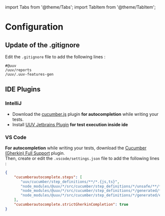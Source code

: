 import Tabs from '@theme/Tabs';
import TabItem from '@theme/TabItem';

# Configuration

## Update of the .gitignore

Edit the `.gitignore` file to add the following lines :

```gitignore title='.gitignore'
#@uuv
/uuv/reports
/uuv/.uuv-features-gen
```

## IDE Plugins
### IntelliJ 
  - Download the [cucumber.js](https://plugins.jetbrains.com/plugin/7418-cucumber-js) plugin **for autocompletion** while writing your tests.
  - Install [UUV Jetbrains Plugin](/docs/tools/uuv-jetbrains-plugin) **for test execution inside ide**

### VS Code 
**For autocompletion** while writing your tests, download the [Cucumber (Gherkin) Full Support](https://marketplace.visualstudio.com/items?itemName=alexkrechik.cucumberautocomplete) plugin.<br/>Then, create or edit the `.vscode/settings.json` file to add the following lines :
  ```json title='.vscode/settings.json'
  {
      "cucumberautocomplete.steps": [
         "uuv/cucumber/step_definitions/**/*.{js,ts}",
         "node_modules/@uuv/*/src/cucumber/step_definitions/*/unsafe/**/*.ts",
         "node_modules/@uuv/*/src/cucumber/step_definitions/*/generated/**/*.ts",
         "node_modules/@uuv/*/src/cucumber/step_definitions/*/generated/enriched/*/*.ts"
      ],
      "cucumberautocomplete.strictGherkinCompletion": true
  }
  ```
